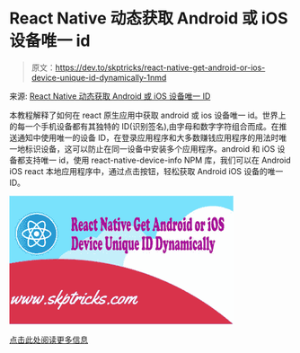 # React Native 动态获取 Android 或 iOS 设备唯一 id

> 原文：<https://dev.to/skptricks/react-native-get-android-or-ios-device-unique-id-dynamically-1nmd>

来源: [React Native 动态获取 Android 或 iOS 设备唯一 ID](https://www.skptricks.com/2019/08/react-native-get-android-or-ios-device-unique-id.html)

本教程解释了如何在 react 原生应用中获取 android 或 ios 设备唯一 id。世界上的每一个手机设备都有其独特的 ID(识别签名),由字母和数字字符组合而成。在推送通知中使用唯一的设备 ID，在登录应用程序和大多数赚钱应用程序的用法时唯一地标识设备，这可以防止在同一设备中安装多个应用程序。android 和 iOS 设备都支持唯一 id，使用 react-native-device-info NPM 库，我们可以在 Android iOS react 本地应用程序中，通过点击按钮，轻松获取 Android iOS 设备的唯一 ID。

[![](img/eb448b43c984837d77879a535d3aac73.png)](https://res.cloudinary.com/practicaldev/image/fetch/s--3JkquO52--/c_limit%2Cf_auto%2Cfl_progressive%2Cq_auto%2Cw_880/https://1.bp.blogspot.com/-znb4ngPPnHM/XUcKHHGCklI/AAAAAAAADL0/b-L4Ec7t2RMYRBvHMTFbwOipDlaTItsvwCLcBGAs/s400/react-native-get-android-or-ios-device-unique-id.jpg)

[点击此处阅读更多信息](https://www.skptricks.com/2019/08/react-native-get-android-or-ios-device-unique-id.html)